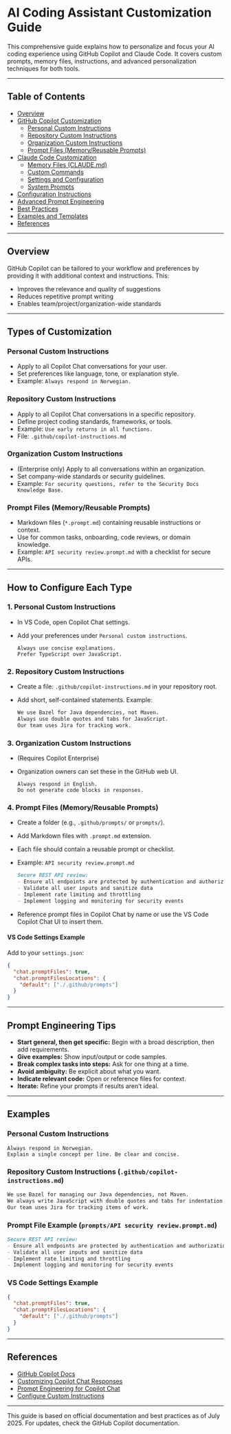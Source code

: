 # AI Coding Assistant Customization Guide

This comprehensive guide explains how to personalize and focus your AI coding experience using GitHub Copilot and Claude Code. It covers custom prompts, memory files, instructions, and advanced personalization techniques for both tools.

---

## Table of Contents

- [Overview](#overview)
- [GitHub Copilot Customization](#github-copilot-customization)
  - [Personal Custom Instructions](#personal-custom-instructions)
  - [Repository Custom Instructions](#repository-custom-instructions)
  - [Organization Custom Instructions](#organization-custom-instructions)
  - [Prompt Files (Memory/Reusable Prompts)](#prompt-files-memoryreusable-prompts)
- [Claude Code Customization](#claude-code-customization)
  - [Memory Files (CLAUDE.md)](#memory-files-claudemd)
  - [Custom Commands](#custom-commands)
  - [Settings and Configuration](#settings-and-configuration)
  - [System Prompts](#system-prompts)
- [Configuration Instructions](#configuration-instructions)
- [Advanced Prompt Engineering](#advanced-prompt-engineering)
- [Best Practices](#best-practices)
- [Examples and Templates](#examples-and-templates)
- [References](#references)

---

## Overview

GitHub Copilot can be tailored to your workflow and preferences by providing it with additional context and instructions. This:

- Improves the relevance and quality of suggestions
- Reduces repetitive prompt writing
- Enables team/project/organization-wide standards

---

## Types of Customization

### Personal Custom Instructions

- Apply to all Copilot Chat conversations for your user.
- Set preferences like language, tone, or explanation style.
- Example: `Always respond in Norwegian.`

### Repository Custom Instructions

- Apply to all Copilot Chat conversations in a specific repository.
- Define project coding standards, frameworks, or tools.
- Example: `Use early returns in all functions.`
- File: `.github/copilot-instructions.md`

### Organization Custom Instructions

- (Enterprise only) Apply to all conversations within an organization.
- Set company-wide standards or security guidelines.
- Example: `For security questions, refer to the Security Docs Knowledge Base.`

### Prompt Files (Memory/Reusable Prompts)

- Markdown files (`*.prompt.md`) containing reusable instructions or context.
- Use for common tasks, onboarding, code reviews, or domain knowledge.
- Example: `API security review.prompt.md` with a checklist for secure APIs.

---

## How to Configure Each Type

### 1. Personal Custom Instructions

- In VS Code, open Copilot Chat settings.
- Add your preferences under `Personal custom instructions`.

  ```text
  Always use concise explanations.
  Prefer TypeScript over JavaScript.
  ```

### 2. Repository Custom Instructions

- Create a file: `.github/copilot-instructions.md` in your repository root.
- Add short, self-contained statements. Example:

  ```md
  We use Bazel for Java dependencies, not Maven.
  Always use double quotes and tabs for JavaScript.
  Our team uses Jira for tracking work.
  ```

### 3. Organization Custom Instructions

- (Requires Copilot Enterprise)
- Organization owners can set these in the GitHub web UI.

  ```text
  Always respond in English.
  Do not generate code blocks in responses.
  ```

### 4. Prompt Files (Memory/Reusable Prompts)

- Create a folder (e.g., `.github/prompts/` or `prompts/`).
- Add Markdown files with `.prompt.md` extension.
- Each file should contain a reusable prompt or checklist.
- Example: `API security review.prompt.md`

  ```md
  Secure REST API review:
  - Ensure all endpoints are protected by authentication and authorization
  - Validate all user inputs and sanitize data
  - Implement rate limiting and throttling
  - Implement logging and monitoring for security events
  ```

- Reference prompt files in Copilot Chat by name or use the VS Code Copilot Chat UI to insert them.

#### VS Code Settings Example

Add to your `settings.json`:

```json
{
  "chat.promptFiles": true,
  "chat.promptFilesLocations": {
    "default": ["./.github/prompts"]
  }
}
```

---

## Prompt Engineering Tips

- **Start general, then get specific:** Begin with a broad description, then add requirements.
- **Give examples:** Show input/output or code samples.
- **Break complex tasks into steps:** Ask for one thing at a time.
- **Avoid ambiguity:** Be explicit about what you want.
- **Indicate relevant code:** Open or reference files for context.
- **Iterate:** Refine your prompts if results aren’t ideal.

---

## Examples

### Personal Custom Instructions

```text
Always respond in Norwegian.
Explain a single concept per line. Be clear and concise.
```

### Repository Custom Instructions (`.github/copilot-instructions.md`)

```md
We use Bazel for managing our Java dependencies, not Maven.
We always write JavaScript with double quotes and tabs for indentation.
Our team uses Jira for tracking items of work.
```

### Prompt File Example (`prompts/API security review.prompt.md`)

```md
Secure REST API review:
- Ensure all endpoints are protected by authentication and authorization
- Validate all user inputs and sanitize data
- Implement rate limiting and throttling
- Implement logging and monitoring for security events
```

### VS Code Settings Example

```json
{
  "chat.promptFiles": true,
  "chat.promptFilesLocations": {
    "default": ["./.github/prompts"]
  }
}
```

---

## References

- [GitHub Copilot Docs](https://docs.github.com/en/copilot)
- [Customizing Copilot Chat Responses](https://docs.github.com/en/copilot/concepts/about-customizing-github-copilot-chat-responses)
- [Prompt Engineering for Copilot Chat](https://docs.github.com/en/copilot/concepts/prompt-engineering-for-copilot-chat)
- [Configure Custom Instructions](https://docs.github.com/en/copilot/how-tos/custom-instructions)

---

This guide is based on official documentation and best practices as of July 2025. For updates, check the GitHub Copilot documentation.
